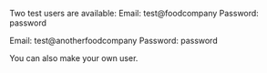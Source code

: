 Two test users are available:
Email: test@foodcompany
Password: password

Email: test@anotherfoodcompany
Password: password

You can also make your own user.
